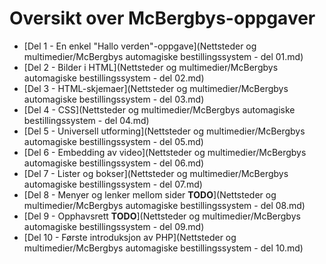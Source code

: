 Oversikt over McBergbys-oppgaver
================================
 * [Del 1 - En enkel "Hallo verden"-oppgave](Nettsteder og multimedier/McBergbys automagiske bestillingssystem - del 01.md)
 * [Del 2 - Bilder i HTML](Nettsteder og multimedier/McBergbys automagiske bestillingssystem - del 02.md)
 * [Del 3 - HTML-skjemaer](Nettsteder og multimedier/McBergbys automagiske bestillingssystem - del 03.md)
 * [Del 4 - CSS](Nettsteder og multimedier/McBergbys automagiske bestillingssystem - del 04.md)
 * [Del 5 - Universell utforming](Nettsteder og multimedier/McBergbys automagiske bestillingssystem - del 05.md)
 * [Del 6 - Embedding av video](Nettsteder og multimedier/McBergbys automagiske bestillingssystem - del 06.md)
 * [Del 7 - Lister og bokser](Nettsteder og multimedier/McBergbys automagiske bestillingssystem - del 07.md)
 * [Del 8 - Menyer og lenker mellom sider **TODO**](Nettsteder og multimedier/McBergbys automagiske bestillingssystem - del 08.md)
 * [Del 9 - Opphavsrett **TODO**](Nettsteder og multimedier/McBergbys automagiske bestillingssystem - del 09.md)
 * [Del 10 - Første introduksjon av PHP](Nettsteder og multimedier/McBergbys automagiske bestillingssystem - del 10.md)
